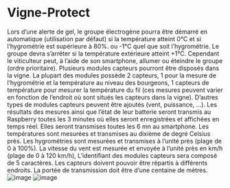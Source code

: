 
# Vigne-Protect

Lors d’une alerte de gel, le groupe électrogène pourra être démarré en automatique (utilisation par défaut) si la température atteint 0°C et si l’hygrométrie est supérieure à 80%. ou -1°C quel que soit l’hygrométrie. Le groupe devra s’arrêter si la température extérieure atteint +1°C. Cependant le viticulteur peut, à l’aide de son smartphone, allumer ou éteindre le groupe (ordre prioritaire).
Plusieurs modules capteurs pourront être disposés dans la vigne. La plupart des modules possède 2 capteurs, 1 pour la mesure de l’hygrométrie et la température au niveau des bourgeons, 1 capteurs de température pour mesurer la température du fil (ces mesures peuvent varier en fonction de l’endroit où sont situés les capteurs dans la vigne). D’autres types de modules capteurs peuvent être ajoutés (vent, puissance, …). Les résultats des mesures ainsi que l’état de leur batterie seront transmis au Raspberry toutes les 3 minutes où elles seront enregistrées et affichées en temps réel. Elles seront transmises toutes les 6 mn au smartphone.
Les températures sont mesurées et transmises au dixième de degré Celsius près.
Les hygrométries sont mesurées et transmises à l’unité près (plage de 0 à 100%).
La vitesse du vent est mesurée et envoyée à l’unité près en km/h (plage de 0 à 120 km/h),
L’identifiant des modules capteurs sera composé de 5 caractères. 
Les capteurs doivent pouvoir être répartis à différents endroits. La portée de transmission doit être d’une centaine de mètres. 
![image](https://user-images.githubusercontent.com/66444146/213673052-19637dc9-69de-454e-b5dc-4fa1d5e63289.png)
![image](https://user-images.githubusercontent.com/66444146/213673610-b0bea812-7e19-4410-9157-2def7fadba72.png)
